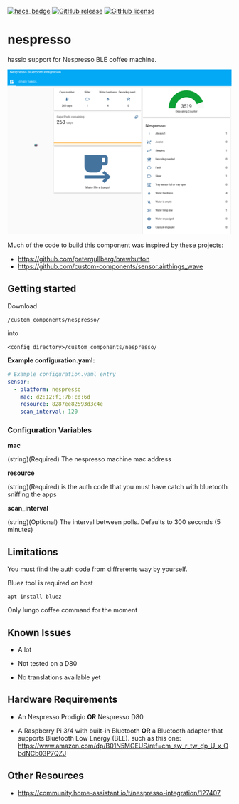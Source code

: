 [![hacs_badge](https://img.shields.io/badge/HACS-Default-green.svg)](https://github.com/custom-components/hacs)
[![GitHub release](https://img.shields.io/github/release/tikismoke/home-assistant-nespressoble)](https://GitHub.com/tikismoke/home-assistant-nespressoble/releases/)
[![GitHub license](https://img.shields.io/github/license/tikismoke/home-assistant-nespressoble)](https://github.com/tikismoke/home-assistant-nespressoble/LICENSE)
# nespresso

hassio support for Nespresso BLE coffee machine.

![ScreenShot](HA_integration.png)

Much of the code to build this component was inspired by these projects:
* https://github.com/petergullberg/brewbutton
* https://github.com/custom-components/sensor.airthings_wave 

## Getting started

Download
```
/custom_components/nespresso/
```
into
```
<config directory>/custom_components/nespresso/
```
**Example configuration.yaml:**

```yaml
# Example configuration.yaml entry
sensor:
  - platform: nespresso
    mac: d2:12:f1:7b:cd:6d
    resource: 8287ee82593d3c4e
    scan_interval: 120
```
### Configuration Variables

**mac**

  (string)(Required) The nespresso machine mac address

**resource**

  (string)(Required) is the auth code that you must have catch with bluetooth sniffing the apps

**scan_interval**

  (string)(Optional) The interval between polls. Defaults to 300 seconds (5 minutes)


## Limitations

You must find the auth code from diffrerents way by yourself.

Bluez tool is required on host

```
apt install bluez
```

Only lungo coffee command for the moment

## Known Issues

* A lot

* Not tested on a D80

* No translations available yet


## Hardware Requirements

* An Nespresso Prodigio __OR__ Nespresso D80

* A Raspberry Pi 3/4 with built-in Bluetooth __OR__ a Bluetooth adapter that supports Bluetooth Low Energy (BLE). such as this
one: https://www.amazon.com/dp/B01N5MGEUS/ref=cm_sw_r_tw_dp_U_x_ObdNCb03P7QZJ

## Other Resources
* https://community.home-assistant.io/t/nespresso-integration/127407
